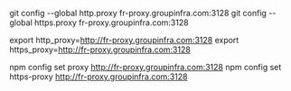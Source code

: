 
git config --global http.proxy fr-proxy.groupinfra.com:3128
git config --global https.proxy fr-proxy.groupinfra.com:3128

export http_proxy=http://fr-proxy.groupinfra.com:3128
export https_proxy=http://fr-proxy.groupinfra.com:3128

npm config set proxy http://fr-proxy.groupinfra.com:3128
npm config set https-proxy http://fr-proxy.groupinfra.com:3128
